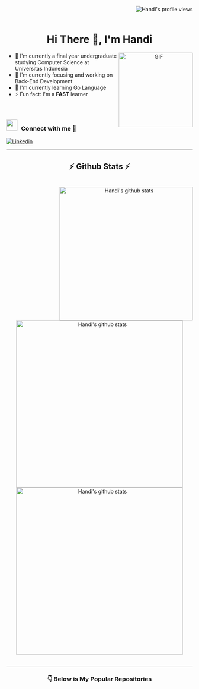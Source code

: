 [<img src="https://komarev.com/ghpvc/?username=handi91" alt="Handi's profile views" align="right" />](<a href="https://github.com/Meghna-DAS/github-profile-views-counter">)

<br />
<br />

<h1 align="center">
  Hi There 👋, I'm Handi
</h1>

<a target="_blank" align="center">
  <img align="right" width="200" alt="GIF" src="https://media.giphy.com/media/SWoSkN6DxTszqIKEqv/giphy.gif">
</a>

- 🌱 I'm currently a final year undergraduate studying Computer Science at Universitas Indonesia 
- 🔭 I'm currently focusing and working on Back-End Development
- 🌱 I'm currently learning Go Language 
- ⚡ Fun fact: I'm a <strong>FAST</strong> learner

<br/>

<h3> <img src="https://media.giphy.com/media/iY8CRBdQXODJSCERIr/giphy.gif" width="30" height="30" style="margin-right: 10px;">Connect with me 🤝 </h3>

[![Linkedin](https://img.shields.io/badge/-LinkedIn-blue?style=flat&logo=Linkedin&logoColor=white)](https://www.linkedin.com/in/handi-1a62b015a/)

---

<h2 align="center">⚡ Github Stats ⚡</h2>

<br />

<div align="center">
  <img src="https://github-readme-stats.vercel.app/api/top-langs/?username=handi91&theme=material-palenight" alt="Handi's github stats" align="right" height="360px" />
  
  <img src="https://github-readme-stats.vercel.app/api?username=handi91&show_icons=true&include_all_commits=true&theme=material-palenight" alt="Handi's github stats" width="450x" />
  
  <img src="https://github-readme-streak-stats.herokuapp.com/?user=handi91&theme=material-palenight&currStreakNum=fe8dab&currStreakLabel=fe8dab" alt="Handi's github stats" width="450px" />
  <br />
  <br/>
</div>

<!-- ---
<h2 align="center">⚡ Language & Tools ⚡</h2> -->

---
<h3 align="center">👇 Below is My Popular Repositories</h3>
